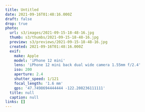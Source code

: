 ```yaml
---
title: Untitled
date: 2021-09-16T01:48:16.000Z
draft: false
drop: true
photo:
  url: s3/images/2021-09-15-18-48-16.jpg
  thumb: s3/thumbs/2021-09-15-18-48-16.jpg
  preview: s3/previews/2021-09-15-18-48-16.jpg
  created: 2021-09-16T01:48:16.000Z
  exif:
    make: Apple
    model: 'iPhone 12 mini'
    lens: 'iPhone 12 mini back dual wide camera 1.55mm f/2.4'
    iso: 200
    aperture: 2.4
    shutter_speed: 1/121
    focal_length: '1.6 mm'
    gps: '47.7498694444444 -122.208236111111'
  title: null
  caption: null
links: []
---
```

